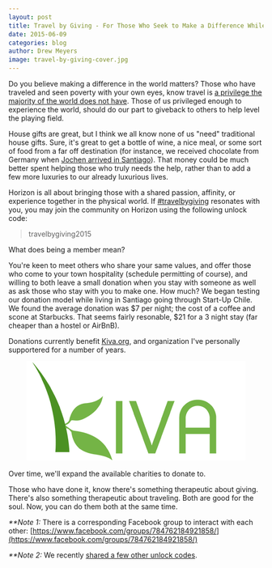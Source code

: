 ```yaml
---
layout: post
title: Travel by Giving - For Those Who Seek to Make a Difference While Traveling
date: 2015-06-09
categories: blog
author: Drew Meyers
image: travel-by-giving-cover.jpg
---
```

Do you believe making a difference in the world matters? Those who have traveled and seen poverty with your own eyes, know travel is [a privilege the majority of the world does not have](http://www.drewmeyersinsights.com/2007/09/20/if-this-doesnt-hit-you-like-a-rock-i-dont-know-what-will/). Those of us privileged enough to experience the world, should do our part to giveback to others to help level the playing field.

House gifts are great, but I think we all know none of us "need" traditional house gifts. Sure, it's great to get a bottle of wine, a nice meal, or some sort of food from a far off destination (for instance, we received chocolate from Germany when [Jochen arrived in Santiago](http://www.horizonapp.co/blog/jochen-beefballs-santiago-friends/)). That money could be much better spent helping those who truly needs the help, rather than to add a few more luxuries to our already luxurious lives.

Horizon is all about bringing those with a shared passion, affinity, or experience together in the physical world. If [#travelbygiving](https://twitter.com/search?q=%23travelbygiving) resonates with you, you may join the community on Horizon using the following unlock code:

> travelbygiving2015

What does being a member mean?

You're keen to meet others who share your same values, and offer those who come to your town hospitality (schedule permitting of course), and willing to both leave a small donation when you stay with someone as well as ask those who stay with you to make one. How much? We began testing our donation model while living in Santiago going through Start-Up Chile. We found the average donation was $7 per night; the cost of a coffee and scone at Starbucks. That seems fairly resonable, $21 for a 3 night stay (far cheaper than a hostel or AirBnB).

Donations currently benefit [Kiva.org](http://www.kiva.org), and organization I've personally supportered for a number of years. 

<p align="center"><img src="/assets/kiva-logo.png"></p>

Over time, we'll expand the available charities to donate to.

Those who have done it, know there's something therapeutic about giving. There's also something therapeutic about traveling. Both are good for the soul. Now, you can do them both at the same time.

<em>**Note 1:</em> There is a corresponding Facebook group to interact with each other: [https://www.facebook.com/groups/784762184921858/](https://www.facebook.com/groups/784762184921858/)

<em>**Note 2:</em> We recently [shared a few other unlock codes](http://www.horizonapp.co/blog/group-codes-available/).